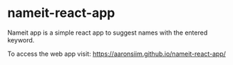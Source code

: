 # nameit-react-app
Nameit app is a simple react app to suggest names with the entered keyword. 


To access the web app visit: https://aaronsiim.github.io/nameit-react-app/ 
